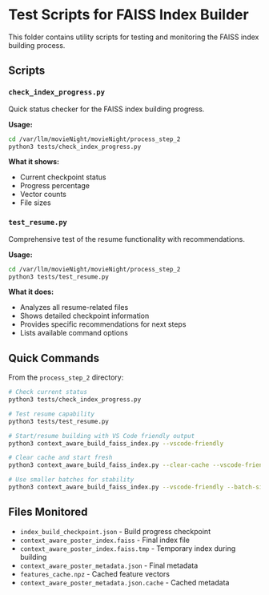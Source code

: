 # Test Scripts for FAISS Index Builder

This folder contains utility scripts for testing and monitoring the FAISS index building process.

## Scripts

### `check_index_progress.py`
Quick status checker for the FAISS index building progress.

**Usage:**
```bash
cd /var/llm/movieNight/movieNight/process_step_2
python3 tests/check_index_progress.py
```

**What it shows:**
- Current checkpoint status
- Progress percentage
- Vector counts
- File sizes

### `test_resume.py`
Comprehensive test of the resume functionality with recommendations.

**Usage:**
```bash
cd /var/llm/movieNight/movieNight/process_step_2
python3 tests/test_resume.py
```

**What it does:**
- Analyzes all resume-related files
- Shows detailed checkpoint information
- Provides specific recommendations for next steps
- Lists available command options

## Quick Commands

From the `process_step_2` directory:

```bash
# Check current status
python3 tests/check_index_progress.py

# Test resume capability
python3 tests/test_resume.py

# Start/resume building with VS Code friendly output
python3 context_aware_build_faiss_index.py --vscode-friendly

# Clear cache and start fresh
python3 context_aware_build_faiss_index.py --clear-cache --vscode-friendly

# Use smaller batches for stability
python3 context_aware_build_faiss_index.py --vscode-friendly --batch-size 500
```

## Files Monitored

- `index_build_checkpoint.json` - Build progress checkpoint
- `context_aware_poster_index.faiss` - Final index file
- `context_aware_poster_index.faiss.tmp` - Temporary index during building
- `context_aware_poster_metadata.json` - Final metadata
- `features_cache.npz` - Cached feature vectors
- `context_aware_poster_metadata.json.cache` - Cached metadata
